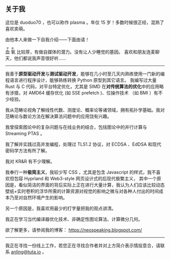 ## 关于我

这位是 duoduo70 ，也可以称作 plasma 。年仅 15 岁！多数时候很正经，混熟了喜欢卖萌。

由他本人来做一下自我介绍——下面由请！

<ruby>
  血 <rt>学</rt>
  氧 <rt>养</rt>
</ruby>比较厚，有做自媒体的潜力。没有让人少睡觉的基因。
喜欢和朋友连麦聊天，他们都说我声音很好听……

---

我善于**原型驱动开发**与**测试驱动开发**，能够在几小时至几天内熟练使用一门新的编程语言进行程序设计，能够熟练转换 Python 原型到其它语言。
我编写过大量 Rust 与 C 代码，对平台特定优化，尤其是 SIMD 在**对传统算法的优化**中的应用略有涉猎，对 AMD64 缓存优化 (如 SSE prefetch )、位操作技术 （如 BMI ）有不少经验。

我从范畴论视角了解线性代数、测度论、概率论等诸领域，拥有拓扑学基础。我对范畴论与数论方法在解决算法问题中的应用饶有兴趣。

我曾探索图论中的复杂问题与在线业务的结合，包括图论中的并行计算与 Streaming PTAS 。

我了解并实践过高并发编程，处理过 TLS1.2 协议，对 ECDSA 、EdDSA 和现代密码学方法有所了解。

我对 KR&R 有不少理解。

我奉行一种**极简主义**，我较少写 CSS ，尤其是包含 Javascript 的样式，我不喜欢但包容 Hyprland 和 Web3-style 网页设计式的后现代极繁主义，
其中一个原因是，看似简洁的界面的背后实际上正在进行大量计算，我认为人们应该比较动态壁纸+实时卷积的浮华所需的计算资源对视觉的影响之微与对各种人付出的时间成本乃至对自然环境产生的影响。

另一个原因是，我喜欢用最少的打字量把我的观点讲清。

我正在学习当代编译器优化技术、非确定性图论算法、计算微分几何。

欲了解更多，请参阅我的博客： https://neospeaking.blogspot.com/

---

我正在寻找一份线上工作，若您正在寻找合作者并对上方简介表示情投意合，请联系 anling@tuta.io 。
